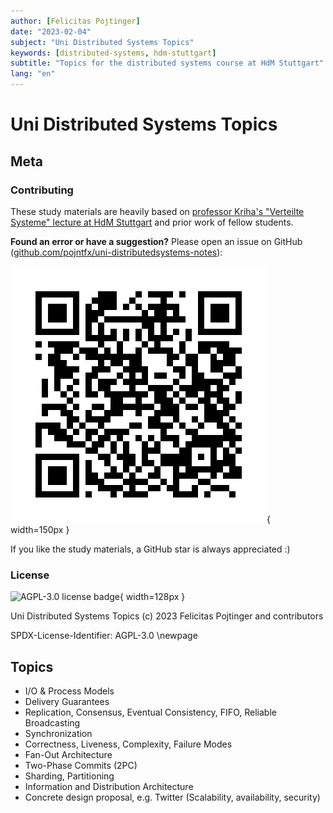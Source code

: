 ```yaml
---
author: [Felicitas Pojtinger]
date: "2023-02-04"
subject: "Uni Distributed Systems Topics"
keywords: [distributed-systems, hdm-stuttgart]
subtitle: "Topics for the distributed systems course at HdM Stuttgart"
lang: "en"
---
```


# Uni Distributed Systems Topics

## Meta

### Contributing

These study materials are heavily based on [professor Kriha's "Verteilte Systeme" lecture at HdM Stuttgart](https://www.hdm-stuttgart.de/vorlesung_detail?vorlid=5212233) and prior work of fellow students.

**Found an error or have a suggestion?** Please open an issue on GitHub ([github.com/pojntfx/uni-distributedsystems-notes](https://github.com/pojntfx/uni-distributedsystems-notes)):

![QR code to source repository](./static/qr.png){ width=150px }

If you like the study materials, a GitHub star is always appreciated :)

### License

![AGPL-3.0 license badge](https://www.gnu.org/graphics/agplv3-155x51.png){ width=128px }

Uni Distributed Systems Topics (c) 2023 Felicitas Pojtinger and contributors

SPDX-License-Identifier: AGPL-3.0
\newpage

## Topics

- I/O & Process Models
- Delivery Guarantees
- Replication, Consensus, Eventual Consistency, FIFO, Reliable Broadcasting
- Synchronization
- Correctness, Liveness, Complexity, Failure Modes
- Fan-Out Architecture
- Two-Phase Commits (2PC)
- Sharding, Partitioning
- Information and Distribution Architecture
- Concrete design proposal, e.g. Twitter (Scalability, availability, security)
